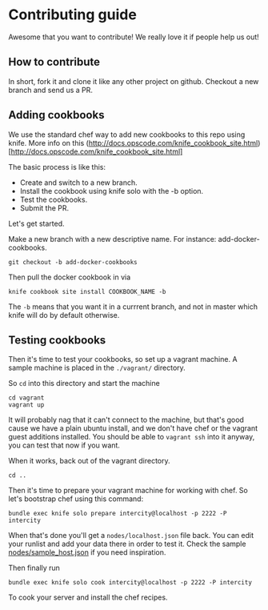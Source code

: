 # Contributing guide

Awesome that you want to contribute! We really love it if people help us out!

## How to contribute

In short, fork it and clone it like any other project on github. Checkout a new branch and
send us a PR.

## Adding cookbooks

We use the standard chef way to add new cookbooks to this repo using knife. More
info on this (http://docs.opscode.com/knife_cookbook_site.html)[http://docs.opscode.com/knife_cookbook_site.html]

The basic process is like this:

- Create and switch to a new branch.
- Install the cookbook using knife solo with the -b option.
- Test the cookbooks.
- Submit the PR.

Let's get started.

Make a new branch with a new descriptive name. For instance: add-docker-cookbooks.

```
git checkout -b add-docker-cookbooks
```

Then pull the docker cookbook in via 

```
knife cookbook site install COOKBOOK_NAME -b
```

The `-b` means that you want it in a currrent branch, and not in master which knife will do
by default otherwise.

## Testing cookbooks

Then it's time to test your cookbooks, so set up a vagrant machine. 
A sample machine is placed in the `./vagrant/` directory.

So `cd` into this directory and start the machine

```
cd vagrant
vagrant up
```

It will probably nag that it can't connect to the machine, but that's good cause we have a plain ubuntu install, and we don't have
chef or the vagrant guest additions installed. You should be able to ``vagrant ssh`` into it anyway, you can test that now if you want.

When it works, back out of the vagrant directory.

```
cd ..
```

Then it's time to prepare your vagrant machine for working with chef. So let's bootstrap chef using this command:

```
bundle exec knife solo prepare intercity@localhost -p 2222 -P intercity
```

When that's done you'll get a `nodes/localhost.json` file back. You can edit your runlist and add your data there in order to test it. 
Check the sample [nodes/sample_host.json](nodes/sample_host.json) if you need inspiration.

Then finally run 

``
bundle exec knife solo cook intercity@localhost -p 2222 -P intercity
``

To cook your server and install the chef recipes.